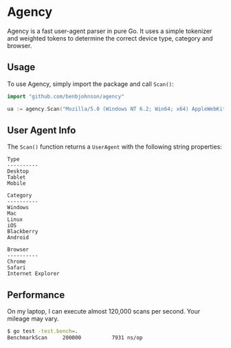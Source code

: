 # Agency

Agency is a fast user-agent parser in pure Go. It uses a simple tokenizer and weighted tokens to determine the correct device type, category and browser.

## Usage

To use Agency, simply import the package and call `Scan()`:

```go
import "github.com/benbjohnson/agency"

ua := agency.Scan("Mozilla/5.0 (Windows NT 6.2; Win64; x64) AppleWebKit/537.36 blah blah...")
```


## User Agent Info

The `Scan()` function returns a `UserAgent` with the following string properties:

```
Type
----------
Desktop
Tablet
Mobile

Category
----------
Windows
Mac
Linux
iOS
Blackberry
Android

Browser
----------
Chrome
Safari
Internet Explorer
```


## Performance

On my laptop, I can execute almost 120,000 scans per second.
Your mileage may vary.

```sh
$ go test -test.bench=.
BenchmarkScan	  200000	      7931 ns/op
```
